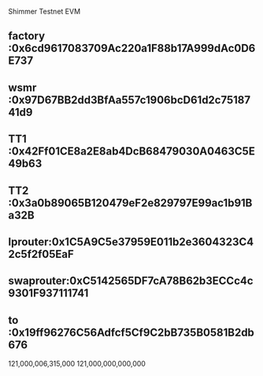 Shimmer Testnet EVM
## factory :0x6cd9617083709Ac220a1F88b17A999dAc0D6E737
## wsmr    :0x97D67BB2dd3BfAa557c1906bcD61d2c7518741d9
## TT1     :0x42Ff01CE8a2E8ab4DcB68479030A0463C5E49b63
## TT2     :0x3a0b89065B120479eF2e829797E99ac1b91Ba32B
## lprouter:0x1C5A9C5e37959E011b2e3604323C42c5f2f05EaF
## swaprouter:0xC5142565DF7cA78B62b3ECCc4c9301F937111741 
## to      :0x19ff96276C56Adfcf5Cf9C2bB735B0581B2db676

121,000,006,315,000
121,000,000,000,000